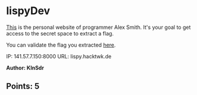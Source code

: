 # lispyDev
[This](example.com) is the personal website of programmer Alex Smith. It's your goal to get access to the secret space to extract a flag.

You can validate the flag you extracted [here](example.com/secret_space/validate.html).

IP: 141.57.7.150:8000
URL: lispy.hacktwk.de

__Author: KlnSdr__

## Points: 5